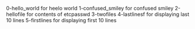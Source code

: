 0-hello_world for heelo world
1-confused_smiley  for confused smiley
2-hellofile for contents of etcpasswd 
3-twofiles
4-lastlinesf  for displaying last 10  lines
5-firstlines for displaying first 10 lines  
